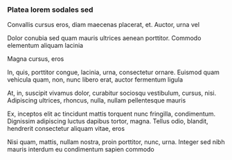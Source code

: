 ### Platea lorem sodales sed

Convallis cursus eros, diam maecenas placerat, et. Auctor, urna vel

Dolor conubia sed quam mauris ultrices aenean porttitor. Commodo elementum aliquam lacinia

Magna cursus, eros

In, quis, porttitor congue, lacinia, urna, consectetur ornare. Euismod quam vehicula quam, non, nunc libero erat, auctor fermentum ligula

At, in, suscipit vivamus dolor, curabitur sociosqu vestibulum, cursus, nisi. Adipiscing ultrices, rhoncus, nulla, nullam pellentesque mauris

Ex, inceptos elit ac tincidunt mattis torquent nunc fringilla, condimentum. Dignissim adipiscing luctus dapibus tortor, magna. Tellus odio, blandit, hendrerit consectetur aliquam vitae, eros

Nisi quam, mattis, nullam nostra, proin porttitor, nunc, urna. Integer sed nibh mauris interdum eu condimentum sapien commodo



